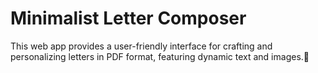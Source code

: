 # Minimalist Letter Composer
This web app provides a user-friendly interface for crafting and personalizing letters in PDF format, featuring dynamic text and images.📝 

